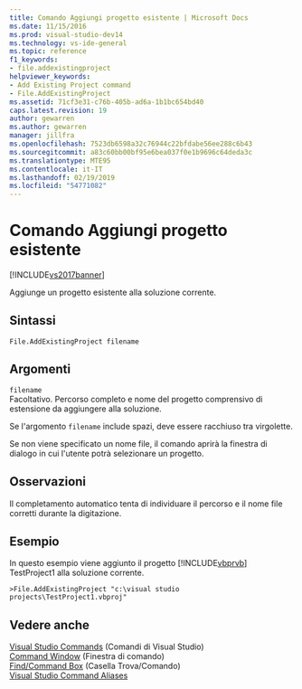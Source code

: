 ```yaml
---
title: Comando Aggiungi progetto esistente | Microsoft Docs
ms.date: 11/15/2016
ms.prod: visual-studio-dev14
ms.technology: vs-ide-general
ms.topic: reference
f1_keywords:
- file.addexistingproject
helpviewer_keywords:
- Add Existing Project command
- File.AddExistingProject
ms.assetid: 71cf3e31-c76b-405b-ad6a-1b1bc654bd40
caps.latest.revision: 19
author: gewarren
ms.author: gewarren
manager: jillfra
ms.openlocfilehash: 7523db6598a32c76944c22bfdabe56ee288c6b43
ms.sourcegitcommit: a83c60bb00bf95e6bea037f0e1b9696c64deda3c
ms.translationtype: MTE95
ms.contentlocale: it-IT
ms.lasthandoff: 02/19/2019
ms.locfileid: "54771082"
---
```

# <a name="add-existing-project-command"></a>Comando Aggiungi progetto esistente
[!INCLUDE[vs2017banner](../../includes/vs2017banner.md)]

  
Aggiunge un progetto esistente alla soluzione corrente.  
  
## <a name="syntax"></a>Sintassi  
  
```  
File.AddExistingProject filename  
```  
  
## <a name="arguments"></a>Argomenti  
 `filename`  
 Facoltativo. Percorso completo e nome del progetto comprensivo di estensione da aggiungere alla soluzione.  
  
 Se l'argomento `filename` include spazi, deve essere racchiuso tra virgolette.  
  
 Se non viene specificato un nome file, il comando aprirà la finestra di dialogo in cui l'utente potrà selezionare un progetto.  
  
## <a name="remarks"></a>Osservazioni  
 Il completamento automatico tenta di individuare il percorso e il nome file corretti durante la digitazione.  
  
## <a name="example"></a>Esempio  
 In questo esempio viene aggiunto il progetto [!INCLUDE[vbprvb](../../includes/vbprvb-md.md)] TestProject1 alla soluzione corrente.  
  
```  
>File.AddExistingProject "c:\visual studio projects\TestProject1.vbproj"  
```  
  
## <a name="see-also"></a>Vedere anche  
 [Visual Studio Commands](../../ide/reference/visual-studio-commands.md)  (Comandi di Visual Studio)  
 [Command Window](../../ide/reference/command-window.md)  (Finestra di comando)  
 [Find/Command Box](../../ide/find-command-box.md)  (Casella Trova/Comando)  
 [Visual Studio Command Aliases](../../ide/reference/visual-studio-command-aliases.md)
